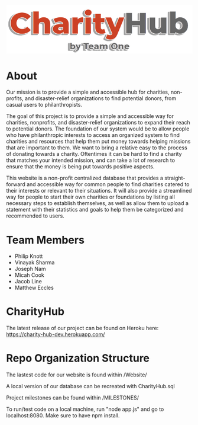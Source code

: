 ![Logo](./Website/public/img/logo.png)

# About

Our mission is to provide a simple and accessible hub for charities, non-profits, and disaster-relief organizations to find potential donors, from casual users to philanthropists.

The goal of this project is to provide a simple and accessible way for charities, nonprofits, and disaster-relief organizations to expand their reach to potential donors. The foundation of our system would be to allow people who have philanthropic interests to access an organized system to find charities and resources that help them put money towards helping missions that are important to them. We want to bring a relative easy to the process of donating towards a charity. Oftentimes it can be hard to find a charity that matches your intended mission, and can take a lot of research to ensure that the money is being put towards positive aspects.

This website is a non-profit centralized database that provides a straight-forward and accessible way for common people to find charities catered to their interests or relevant to their situations. It will also provide a streamlined way for people to start their own charities or foundations by listing all necessary steps to establish themselves, as well as allow them to upload a statement with their statistics and goals to help them be categorized and recommended to users.

# Team Members

- Philip Knott
- Vinayak Sharma
- Joseph Nam
- Micah Cook
- Jacob Line
- Matthew Eccles

# CharityHub

The latest release of our project can be found on Heroku here: https://charity-hub-dev.herokuapp.com/

# Repo Organization Structure

The lastest code for our website is found within /Website/

A local version of our database can be recreated with CharityHub.sql

Project milestones can be found within /MILESTONES/

To run/test code on a local machine, run "node app.js" and go to localhost:8080. Make sure to have npm install.
